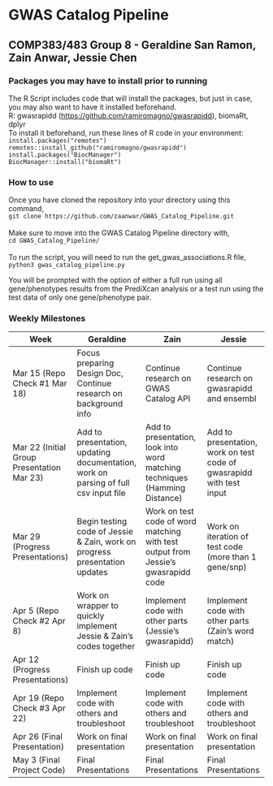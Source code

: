 # GWAS Catalog Pipeline
## COMP383/483 Group 8 - Geraldine San Ramon, Zain Anwar, Jessie Chen 

### Packages you may have to install prior to running
The R Script includes code that will install the packages, but just in case, you may also want to have it installed beforehand.
<br>
R: gwasrapidd (https://github.com/ramiromagno/gwasrapidd), biomaRt, dplyr
<br>
To install it beforehand, run these lines of R code in your environment:
<br>
`install.packages("remotes")`
<br>
`remotes::install_github("ramiromagno/gwasrapidd")`
<br>
 `install.packages("BiocManager")`
 <br>
`BiocManager::install("biomaRt")`

### How to use
Once you have cloned the repository into your directory using this command,
<br>
`git clone https://github.com/zaanwar/GWAS_Catalog_Pipeline.git`
<br>
<br>
Make sure to move into the GWAS Catalog Pipeline directory with,
<br>
`cd GWAS_Catalog_Pipeline/`
<br>
<br>
To run the script, you will need to run the get_gwas_associations.R file, 
<br>
`python3 gwas_catalog_pipeline.py`
<br>

You will be prompted with the option of either a full run using all gene/phenotypes results from the PrediXcan analysis or a test run using the test data of only one gene/phenotype pair.


### Weekly Milestones
| Week  | Geraldine | Zain | Jessie |
| ------------- | ------------- |------------- | ------------- |
| Mar 15 (Repo Check #1 Mar 18)  | Focus preparing Design Doc, Continue research on background info | Continue research on GWAS Catalog API  | Continue research on gwasrapidd and ensembl  |
| Mar 22 (Initial Group Presentation Mar 23) | Add to presentation, updating documentation, work on parsing of full csv input file  | Add to presentation, look into word matching techniques (Hamming Distance)  | Add to presentation, work on test code of gwasrapidd with test input |
| Mar 29 (Progress Presentations)| Begin testing code of Jessie & Zain, work on progress presentation updates  | Work on test code of word matching with test output from Jessie’s gwasrapidd code  | Work on iteration of test code (more than 1 gene/snp)  |
| Apr 5 (Repo Check #2 Apr 8)| Work on wrapper to quickly implement Jessie & Zain’s codes together  | Implement code with other parts (Jessie’s gwasrapidd)  | Implement code with other parts (Zain’s word match)  |
| Apr 12 (Progress Presentations)| Finish up code | Finish up code  | Finish up code  |
| Apr 19 (Repo Check #3 Apr 22)| Implement code with others and troubleshoot  | Implement code with others and troubleshoot  | Implement code with others and troubleshoot  |
| Apr 26 (Final Presentation)  | Work on final presentation  | Work on final presentation  | Work on final presentation  |
| May 3 (Final Project Code)  | Final Presentations  | Final Presentations  | Final Presentations  |
